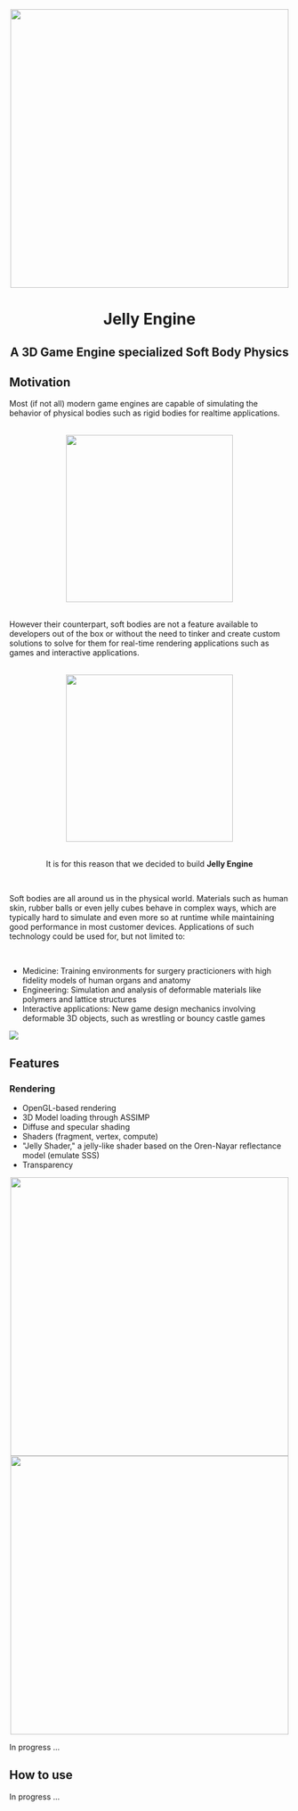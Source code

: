 <div align = "center">
  <img src = https://github.com/Rafapp/jellyengine/assets/38381290/d404dcfb-dd45-4afa-8a9f-42b7b3083d17 width = "500px" align = "center">
  <h1>Jelly Engine</h1>
  <h2>A 3D Game Engine specialized Soft Body Physics</h2>
</div>
<h2>Motivation</h2>
<p>Most (if not all) modern game engines are capable of simulating the behavior of physical bodies such as rigid bodies for realtime applications.</p>
<br>
  <div align = "center">
    <img src = https://media.giphy.com/media/J5XaDN7mg3lHLoUJbu/giphy.gif?cid=ecf05e47wjl82fppofuwugevgps9nhf4mlnhov0t7uk6kydd&ep=v1_gifs_search&rid=giphy.gif&ct=g width = "300" align = "center">
  </div>
<br>
<p>However their counterpart, soft bodies are not a feature available to developers out of the box or without the need to tinker and create custom solutions to solve for them for real-time rendering applications such as games and interactive applications.</p>
<br>
  <div align = "center">
    <img src = https://media.giphy.com/media/l4FGHzb9sBnQmYjyU/giphy.gif?cid=ecf05e471w0gc90idkxq0236pp7yqx1h0n127w79ykqxmwr3&ep=v1_gifs_search&rid=giphy.gif&ct=g width = "300" align = "center">
    <br>
    <br>
    <p>It is for this reason that we decided to build <b>Jelly Engine</b></p>
</div>
<br>
<p>Soft bodies are all around us in the physical world. Materials such as human skin, rubber balls or even jelly cubes behave in complex ways, which are typically hard to simulate and even more so at runtime while maintaining good performance in most customer devices. Applications of such technology could be used for, but not limited to:</p>
<br>
<ul>
  <li>Medicine: Training environments for surgery practicioners with high fidelity models of human organs and anatomy</li>
  <li>Engineering: Simulation and analysis of deformable materials like polymers and lattice structures</li>
  <li>Interactive applications: New game design mechanics involving deformable 3D objects, such as wrestling or bouncy castle games</li>
</ul>
<img src=https://media1.giphy.com/media/v1.Y2lkPTc5MGI3NjExMHo5Nmh1eDdlbXkzc2RuYW5xdHprMmkwMDh5a3AwdjIwaDQ2NGZveCZlcD12MV9pbnRlcm5hbF9naWZfYnlfaWQmY3Q9Zw/ct0EZMsDgLQAsTr1TD/giphy.gif>

<h2>Features</h2>
<h3>Rendering</h3>
<ul>
  <li>OpenGL-based rendering</li>
  <li>3D Model loading through ASSIMP</li>
  <li>Diffuse and specular shading</li>
  <li>Shaders (fragment, vertex, compute)</li>
  <li>"Jelly Shader," a jelly-like shader based on the Oren-Nayar reflectance model (emulate SSS)</li>
  <li>Transparency</li>
</ul>
<div align = "center">
<img src=https://github.com/Rafapp/jellyengine/assets/38381290/f11cf8ac-0174-47a3-84cb-1bfb2166e671 width = "500" align = "center">
</div>
<div align = "center">
<img src=https://github.com/Rafapp/jellyengine/assets/38381290/75d60c6a-c43c-4988-b81b-ef28b0e6c4ee width = "500" align = "center">
</div>
<p>In progress ...</p>

<h2>How to use</h2>

<p>In progress ...</p>
